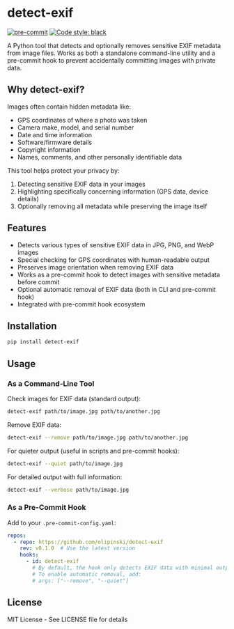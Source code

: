 # detect-exif

[![pre-commit](https://img.shields.io/badge/pre--commit-enabled-brightgreen?logo=pre-commit)](https://github.com/pre-commit/pre-commit)
[![Code style: black](https://img.shields.io/badge/code%20style-black-000000.svg)](https://github.com/psf/black)

A Python tool that detects and optionally removes sensitive EXIF metadata from
image files. Works as both a standalone command-line utility and a pre-commit
hook to prevent accidentally committing images with private data.

## Why detect-exif?

Images often contain hidden metadata like:

- GPS coordinates of where a photo was taken
- Camera make, model, and serial number
- Date and time information
- Software/firmware details
- Copyright information
- Names, comments, and other personally identifiable data

This tool helps protect your privacy by:

1. Detecting sensitive EXIF data in your images
1. Highlighting specifically concerning information (GPS data, device details)
1. Optionally removing all metadata while preserving the image itself

## Features

- Detects various types of sensitive EXIF data in JPG, PNG, and WebP images
- Special checking for GPS coordinates with human-readable output
- Preserves image orientation when removing EXIF data
- Works as a pre-commit hook to detect images with sensitive metadata before
  commit
- Optional automatic removal of EXIF data (both in CLI and pre-commit hook)
- Integrated with pre-commit hook ecosystem

## Installation

```bash
pip install detect-exif
```

## Usage

### As a Command-Line Tool

Check images for EXIF data (standard output):

```bash
detect-exif path/to/image.jpg path/to/another.jpg
```

Remove EXIF data:

```bash
detect-exif --remove path/to/image.jpg path/to/another.jpg
```

For quieter output (useful in scripts and pre-commit hooks):

```bash
detect-exif --quiet path/to/image.jpg
```

For detailed output with full information:

```bash
detect-exif --verbose path/to/image.jpg
```

### As a Pre-Commit Hook

Add to your `.pre-commit-config.yaml`:

```yaml
repos:
  - repo: https://github.com/olipinski/detect-exif
    rev: v0.1.0  # Use the latest version
    hooks:
      - id: detect-exif
        # By default, the hook only detects EXIF data with minimal output
        # To enable automatic removal, add:
        # args: ["--remove", "--quiet"]
```

## License

MIT License - See LICENSE file for details
